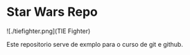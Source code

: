 # Star Wars Repo

![./tiefighter.png](TIE Fighter)

Este repositorio serve de exmplo para o curso de git e github.